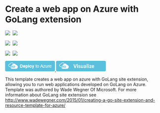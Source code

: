 # Create a web app on Azure with GoLang extension

<IMG SRC="https://azbotstorage.blob.core.windows.net/badges/101-webapp-with-golang/PublicLastTestDate.svg" />&nbsp;
<IMG SRC="https://azbotstorage.blob.core.windows.net/badges/101-webapp-with-golang/PublicDeployment.svg" />&nbsp;

<IMG SRC="https://azbotstorage.blob.core.windows.net/badges/101-webapp-with-golang/FairfaxLastTestDate.svg" />&nbsp;
<IMG SRC="https://azbotstorage.blob.core.windows.net/badges/101-webapp-with-golang/FairfaxDeployment.svg" />&nbsp;

<IMG SRC="https://azbotstorage.blob.core.windows.net/badges/101-webapp-with-golang/BestPracticeResult.svg" />&nbsp;
<IMG SRC="https://azbotstorage.blob.core.windows.net/badges/101-webapp-with-golang/CredScanResult.svg" />&nbsp;

<a href="https://portal.azure.com/#create/Microsoft.Template/uri/https%3A%2F%2Fraw.githubusercontent.com%2FAzure%2Fazure-quickstart-templates%2Fmaster%2F101-webapp-with-golang%2Fazuredeploy.json" target="_blank">
    <img src="https://raw.githubusercontent.com/Azure/azure-quickstart-templates/master/1-CONTRIBUTION-GUIDE/images/deploytoazure.png"/>
</a>
<a href="http://armviz.io/#/?load=https%3A%2F%2Fraw.githubusercontent.com%2FAzure%2Fazure-quickstart-templates%2Fmaster%2F101-webapp-with-golang%2Fazuredeploy.json" target="_blank">
    <img src="https://raw.githubusercontent.com/Azure/azure-quickstart-templates/master/1-CONTRIBUTION-GUIDE/images/visualizebutton.png"/>
</a>

This template creates a web app on azure with GoLang site extension, allowing you to run web applications developed on GoLang on Azure. Template was authored by Wade Wegner Of Microsoft. For more information about GoLang site extension see http://www.wadewegner.com/2015/01/creating-a-go-site-extension-and-resource-template-for-azure/
